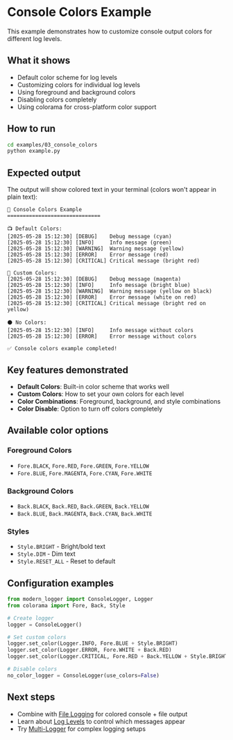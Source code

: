 # Console Colors Example

This example demonstrates how to customize console output colors for different log levels.

## What it shows

- Default color scheme for log levels
- Customizing colors for individual log levels
- Using foreground and background colors
- Disabling colors completely
- Using colorama for cross-platform color support

## How to run

```bash
cd examples/03_console_colors
python example.py
```

## Expected output

The output will show colored text in your terminal (colors won't appear in plain text):

```
🎨 Console Colors Example
==============================

📺 Default Colors:
[2025-05-28 15:12:30] [DEBUG]    Debug message (cyan)
[2025-05-28 15:12:30] [INFO]     Info message (green)
[2025-05-28 15:12:30] [WARNING]  Warning message (yellow)
[2025-05-28 15:12:30] [ERROR]    Error message (red)
[2025-05-28 15:12:30] [CRITICAL] Critical message (bright red)

🎯 Custom Colors:
[2025-05-28 15:12:30] [DEBUG]    Debug message (magenta)
[2025-05-28 15:12:30] [INFO]     Info message (bright blue)
[2025-05-28 15:12:30] [WARNING]  Warning message (yellow on black)
[2025-05-28 15:12:30] [ERROR]    Error message (white on red)
[2025-05-28 15:12:30] [CRITICAL] Critical message (bright red on yellow)

⚫ No Colors:
[2025-05-28 15:12:30] [INFO]     Info message without colors
[2025-05-28 15:12:30] [ERROR]    Error message without colors

✅ Console colors example completed!
```

## Key features demonstrated

- **Default Colors**: Built-in color scheme that works well
- **Custom Colors**: How to set your own colors for each level
- **Color Combinations**: Foreground, background, and style combinations
- **Color Disable**: Option to turn off colors completely

## Available color options

### Foreground Colors
- `Fore.BLACK`, `Fore.RED`, `Fore.GREEN`, `Fore.YELLOW`
- `Fore.BLUE`, `Fore.MAGENTA`, `Fore.CYAN`, `Fore.WHITE`

### Background Colors
- `Back.BLACK`, `Back.RED`, `Back.GREEN`, `Back.YELLOW`
- `Back.BLUE`, `Back.MAGENTA`, `Back.CYAN`, `Back.WHITE`

### Styles
- `Style.BRIGHT` - Bright/bold text
- `Style.DIM` - Dim text
- `Style.RESET_ALL` - Reset to default

## Configuration examples

```python
from modern_logger import ConsoleLogger, Logger
from colorama import Fore, Back, Style

# Create logger
logger = ConsoleLogger()

# Set custom colors
logger.set_color(Logger.INFO, Fore.BLUE + Style.BRIGHT)
logger.set_color(Logger.ERROR, Fore.WHITE + Back.RED)
logger.set_color(Logger.CRITICAL, Fore.RED + Back.YELLOW + Style.BRIGHT)

# Disable colors
no_color_logger = ConsoleLogger(use_colors=False)
```

## Next steps

- Combine with [File Logging](../02_file_logging/) for colored console + file output
- Learn about [Log Levels](../05_log_levels/) to control which messages appear
- Try [Multi-Logger](../04_multi_logger/) for complex logging setups 